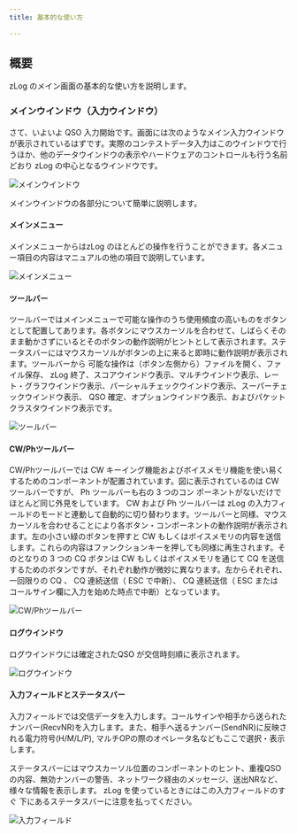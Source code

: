 ```yaml
---
title: 基本的な使い方

---
```

## 概要

zLog のメイン画面の基本的な使い方を説明します。

### メインウインドウ（入力ウインドウ）

さて、いよいよ QSO 入力開始です。画面には次のようなメイン入力ウインドウが表示されているはずです。実際のコンテストデータ入力はこのウインドウで行うほか、他のデータウインドウの表示やハードウェアのコントロールも行う名前どおり zLog の中心となるウインドウです。

![メインウインドウ](https://use.zlog.org/images/zlog.png)

メインウインドウの各部分について簡単に説明します。

#### メインメニュー

メインメニューからはzLog のほとんどの操作を行うことができます。各メニュー項目の内容はマニュアルの他の項目で説明しています。

![メインメニュー](https://use.zlog.org/images/zlog_mainmenu.jpg)

#### ツールバー

ツールバーではメインメニューで可能な操作のうち使用頻度の高いものをボタンとして配置してあります。各ボタンにマウスカーソルを合わせて、しばらくそのまま動かさずにいるとそのボタンの動作説明がヒントとして表示されます。ステータスバーにはマウスカーソルがボタンの上に来ると即時に動作説明が表示されます。ツールバーから 可能な操作は（ボタン左側から）ファイルを開く、ファイル保存、 zLog 終了、スコアウインドウ表示、マルチウインドウ表示、レート・グラフウインドウ表示、パーシャルチェックウインドウ表示、スーパーチェックウインドウ表示、 QSO 確定、オプションウインドウ表示、およびパケットクラスタウインドウ表示です。

![ツールバー](https://use.zlog.org/images/zlog_toolbar.jpg)

#### CW/Phツールバー

CW/Phツールバーでは CW キーイング機能およびボイスメモリ機能を使い易くするためのコンポーネントが配置されています。図に表示されているのは CW ツールバーですが、 Ph ツールバーも右の 3 つのコン ポーネントがないだけでほとんど同じ外見をしています。 CW および Ph ツールバーは zLog の入力フィールドのモードと連動して自動的に切り替わります。ツールバーと同様、マウスカーソルを合わせることにより各ボタン・コンポーネントの動作説明が表示されます。左の小さい緑のボタンを押すと CW もしくはボイスメモリの内容を送信します。これらの内容はファンクションキーを押しても同様に再生されます。そのとなりの 3 つの CQ ボタンは CW もしくはボイスメモリを通じて CQ を送信するためのボタンですが、それぞれ動作が微妙に異なります。左からそれぞれ、一回限りの CQ 、 CQ 連続送信（ ESC で中断）、 CQ 連続送信（ ESC または コールサイン欄に入力を始めた時点で中断）となっています。

![CW/Phツールバー](https://use.zlog.org/images/zlog_cwphtoolbar.jpg)

#### ログウインドウ

ログウインドウには確定されたQSO が交信時刻順に表示されます。

![ログウインドウ](https://use.zlog.org/images/zlog_logwindow.jpg)

#### 入力フィールドとステータスバー

入力フィールドでは交信データを入力します。コールサインや相手から送られたナンバー(RecvNR)を入力します。また、相手へ送るナンバー(SendNR)に反映される電力符号(H/M/L/P), マルチOPの際のオペレータ名などもここで選択・表示します。

ステータスバーにはマウスカーソル位置のコンポーネントのヒント、重複QSO の内容、無効ナンバーの警告、ネットワーク経由のメッセージ、送出NRなど、様々な情報を表示します。 zLog を使っているときにはこの入力フィールドのすぐ 下にあるステータスバーに注意を払ってください。

![入力フィールド](https://use.zlog.org/images/zlog_inputfield.jpg)
